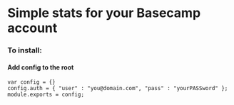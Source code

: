 # Simple stats for your Basecamp account

### To install:

#### Add config to the root

```
var config = {}
config.auth = { "user" : "you@domain.com", "pass" : "yourPASSword" };
module.exports = config;
```

